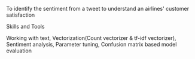 To identify the sentiment from a tweet to understand an airlines' customer satisfaction

Skills and Tools

Working with text, Vectorization(Count vectorizer & tf-idf vectorizer), Sentiment analysis, Parameter tuning, Confusion matrix based model evaluation
